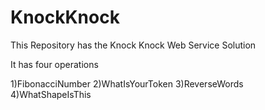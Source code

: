 # KnockKnock

This Repository has the Knock Knock Web Service Solution 

It has four operations

1)FibonacciNumber
2)WhatIsYourToken
3)ReverseWords
4)WhatShapeIsThis

